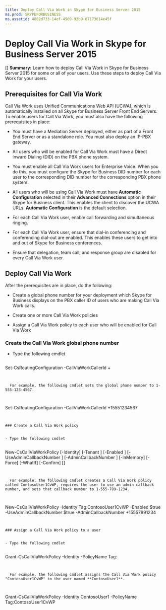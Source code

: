 ```yaml
---
title: Deploy Call Via Work in Skype for Business Server 2015
ms.prod: SKYPEFORBUSINESS
ms.assetid: 4802d733-14ef-4509-92b9-07173614e45f
---
```



# Deploy Call Via Work in Skype for Business Server 2015
[] **Summary:** Learn how to deploy Call Via Work in Skype for Business Server 2015 for some or all of your users.
Use these steps to deploy Call Via Work for your users.
  
    
    


## Prerequisites for Call Via Work

Call Via Work uses Unified Communications Web API (UCWA), which is automatically installed on all Skype for Business Server Front End Servers. To enable users for Call Via Work, you must also have the following prerequisites in place: 
  
    
    

- You must have a Mediation Server deployed, either as part of a Front End Server or as a standalone role. You must also deploy an IP-PBX gateway.
    
  
- All users who will be enabled for Call Via Work must have a Direct Inward Dialing (DID) on the PBX phone system. 
    
  
- You must enable all Call Via Work users for Enterprise Voice. When you do this, you must configure the Skype for Business DID number for each user to the corresponding DID number for the corresponding PBX phone system. 
    
  
- All users who will be using Call Via Work must have **Automatic Configuration** selected in their **Advanced Connections** option in their Skype for Business client. This enables the client to discover the UCWA URLs. **Automatic Configuration** is the default selection.
    
  
- For each Call Via Work user, enable call forwarding and simultaneous ringing. 
    
  
- For each Call Via Work user, ensure that dial-in conferencing and conferencing dial-out are enabled. This enables these users to get into and out of Skype for Business conferences.
    
  
- Ensure that delegation, team call, and response group are disabled for every Call Via Work user.
    
  

## Deploy Call Via Work

After the prerequisites are in place, do the following:
  
    
    

- Create a global phone number for your deployment which Skype for Business displays on the PBX caller ID of users who are making Call Via Work calls. 
    
  
- Create one or more Call Via Work policies
    
  
- Assign a Call Via Work policy to each user who will be enabled for Call Via Work
    
  

### Create the Call Via Work global phone number


- Type the following cmdlet
    
  ```
  
Set-CsRoutingConfiguration -CallViaWorkCallerId +<PhoneNumber>
  ```


    For example, the following cmdlet sets the global phone number to 1-555-123-4567.
    


  ```
  Set-CsRoutingConfiguration -CallViaWorkCallerId +15551234567
  ```


### Create a Call Via Work policy


- Type the following cmdlet
    
  ```
  New-CsCallViaWorkPolicy [-Identity] <XdsIdentity> [-Tenant <guid>] [-Enabled <bool>] [-UseAdminCallbackNumber
    <bool>] [-AdminCallbackNumber <string>] [-InMemory] [-Force] [-WhatIf] [-Confirm]  [<CommonParameters>]

  ```


    For example, the following cmdlet creates a Call Via Work policy called ContosoUser1CvWP, requires the user to use an admin callback number, and sets that callback number to 1-555-789-1234.
    


  ```
  
New-CsCallViaWorkPolicy -Identity Tag:ContosoUser1CvWP -Enabled $true -UseAdminCallbackNumber $true -AdminCallbackNumber +15557891234
  ```


### Assign a Call Via Work policy to a user


- Type the following cmdlet
    
  ```
  Grant-CsCallViaWorkPolicy -Identity <UserName> -PolicyName Tag:<PolicyName>
  ```


    For example, the following cmdlet assigns the Call Via Work policy "ContosoUser1CvWP" to the user named **ContosoUser1**.
    


  ```
  Grant-CsCallViaWorkPolicy -Identity ContosoUser1 -PolicyName Tag:ContosoUser1CvWP
  ```


